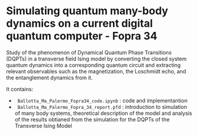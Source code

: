 # Simulating quantum many-body dynamics on a current digital quantum computer - Fopra 34
Study of the phenomenon of Dynamical Quantum Phase Transitions (DQPTs) in a transverse field Ising model by converting the closed system quantum dynamics into a corresponding quantum circuit and extracting  relevant observables such as the magnetization, the Loschmidt echo, and the entanglement dynamics from it.

It contains:
- ` Ballotta_Ma_Palermo_Fopra34_code.ipynb` : code and implementantion
- ` Ballotta_Ma_Palermo_Fopra_34_report.pfd` :  introduction to simulation of many body systems, theoretical description of the model and analysis of the results obtianed from the simulation for the DQPTs of the Transverse Ising Model
  
